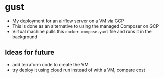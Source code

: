 # gust
- My deployment for an airflow server on a VM via GCP 
- This is done as an alternative to using the managed Composer on GCP
- Virtual machine pulls this `docker-compose.yaml` file and runs it in the background


## Ideas for future
- add terraform code to create the VM
- try deploy it using cloud run instead of with a VM, compare cost

